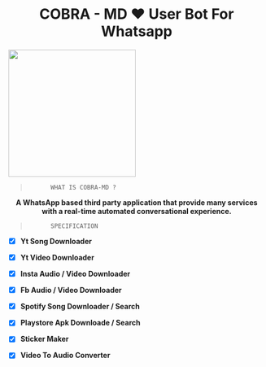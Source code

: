 <h1 align="center"> COBRA - MD  ❤️ User Bot For Whatsapp </h1>
<img src="https://i.hizliresim.com/9tg3x8j.jpg" height="250px" width="250px">

>           WHAT IS COBRA-MD ?

<p align ="center"><b> A WhatsApp based third party application that provide many services with a real-time automated conversational experience. </b></p>

>           SPECIFICATION

- [x] <b>Yt Song Downloader</b>
- [x] <b>Yt Video Downloader</b>
- [x] <b>Insta Audio / Video Downloader</b>
- [x] <b>Fb Audio / Video Downloader</b>
- [x] <b>Spotify Song Downloader /  Search</b>
- [x] <b>Playstore Apk Downloade /  Search</b>
- [x] <b>Sticker Maker</b>
- [x] <b>Video To Audio Converter</b>




